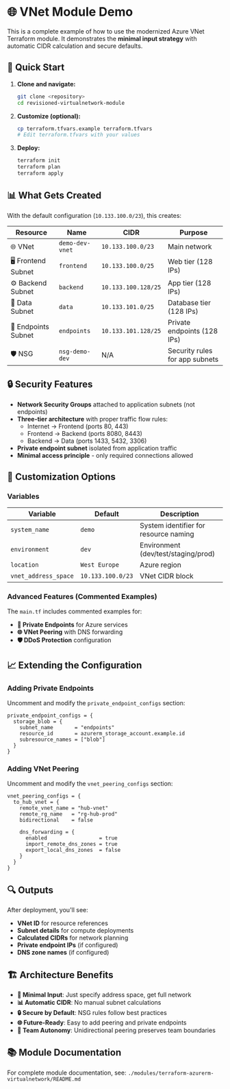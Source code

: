 # 🌐 VNet Module Demo

This is a complete example of how to use the modernized Azure VNet Terraform module. It demonstrates the **minimal input strategy** with automatic CIDR calculation and secure defaults.

## 🚀 Quick Start

1. **Clone and navigate:**
   ```bash
   git clone <repository>
   cd revisioned-virtualnetwork-module
   ```

2. **Customize (optional):**
   ```bash
   cp terraform.tfvars.example terraform.tfvars
   # Edit terraform.tfvars with your values
   ```

3. **Deploy:**
   ```bash
   terraform init
   terraform plan
   terraform apply
   ```

## 📊 What Gets Created

With the default configuration (`10.133.100.0/23`), this creates:

| Resource | Name | CIDR | Purpose |
|----------|------|------|---------|
| 🌐 VNet | `demo-dev-vnet` | `10.133.100.0/23` | Main network |
| 🖥️ Frontend Subnet | `frontend` | `10.133.100.0/25` | Web tier (128 IPs) |
| ⚙️ Backend Subnet | `backend` | `10.133.100.128/25` | App tier (128 IPs) |
| 💾 Data Subnet | `data` | `10.133.101.0/25` | Database tier (128 IPs) |
| 🔌 Endpoints Subnet | `endpoints` | `10.133.101.128/25` | Private endpoints (128 IPs) |
| 🛡️ NSG | `nsg-demo-dev` | N/A | Security rules for app subnets |

## 🔒 Security Features

- **Network Security Groups** attached to application subnets (not endpoints)
- **Three-tier architecture** with proper traffic flow rules:
  - Internet → Frontend (ports 80, 443)
  - Frontend → Backend (ports 8080, 8443)
  - Backend → Data (ports 1433, 5432, 3306)
- **Private endpoint subnet** isolated from application traffic
- **Minimal access principle** - only required connections allowed

## 🎯 Customization Options

### Variables

| Variable | Default | Description |
|----------|---------|-------------|
| `system_name` | `demo` | System identifier for resource naming |
| `environment` | `dev` | Environment (dev/test/staging/prod) |
| `location` | `West Europe` | Azure region |
| `vnet_address_space` | `10.133.100.0/23` | VNet CIDR block |

### Advanced Features (Commented Examples)

The `main.tf` includes commented examples for:
- **🔌 Private Endpoints** for Azure services
- **🌐 VNet Peering** with DNS forwarding
- **🛡️ DDoS Protection** configuration

## 📈 Extending the Configuration

### Adding Private Endpoints

Uncomment and modify the `private_endpoint_configs` section:

```hcl
private_endpoint_configs = {
  storage_blob = {
    subnet_name       = "endpoints"
    resource_id       = azurerm_storage_account.example.id
    subresource_names = ["blob"]
  }
}
```

### Adding VNet Peering

Uncomment and modify the `vnet_peering_configs` section:

```hcl
vnet_peering_configs = {
  to_hub_vnet = {
    remote_vnet_name = "hub-vnet"
    remote_rg_name   = "rg-hub-prod"
    bidirectional    = false
    
    dns_forwarding = {
      enabled                 = true
      import_remote_dns_zones = true
      export_local_dns_zones  = false
    }
  }
}
```

## 🔍 Outputs

After deployment, you'll see:
- **VNet ID** for resource references
- **Subnet details** for compute deployments
- **Calculated CIDRs** for network planning
- **Private endpoint IPs** (if configured)
- **DNS zone names** (if configured)

## 🏗️ Architecture Benefits

- **🎯 Minimal Input**: Just specify address space, get full network
- **📊 Automatic CIDR**: No manual subnet calculations
- **🔒 Secure by Default**: NSG rules follow best practices  
- **🌐 Future-Ready**: Easy to add peering and private endpoints
- **👥 Team Autonomy**: Unidirectional peering preserves team boundaries

## 📚 Module Documentation

For complete module documentation, see: `./modules/terraform-azurerm-virtualnetwork/README.md`
